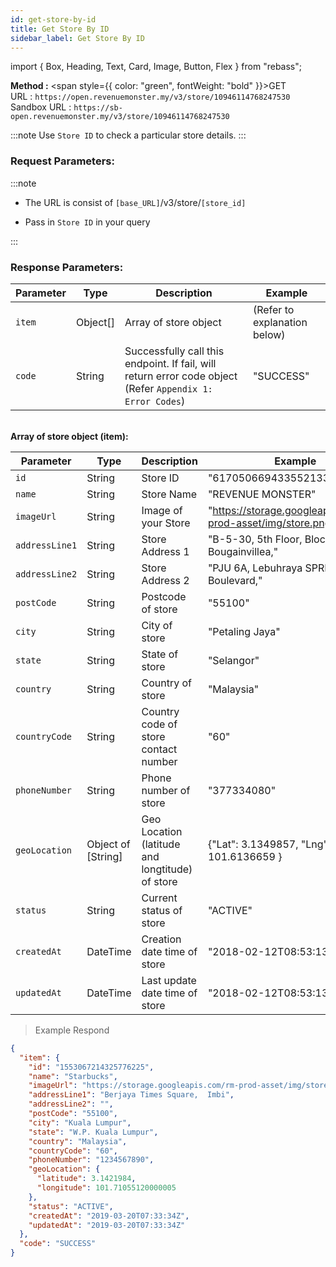 ```yaml
---
id: get-store-by-id
title: Get Store By ID
sidebar_label: Get Store By ID
---
```


import { Box, Heading, Text, Card, Image, Button, Flex } from "rebass";

**Method :** <span style={{ color: "green", fontWeight: "bold" }}>GET</span><br/>
URL : `https://open.revenuemonster.my/v3/store/10946114768247530`<br/>
Sandbox URL : `https://sb-open.revenuemonster.my/v3/store/10946114768247530`

:::note
Use `Store ID` to check a particular store details.
:::

### Request Parameters:

:::note

- The URL is consist of `[base_URL]`/v3/store/`[store_id]`

- Pass in `Store ID` in your query

:::

### Response Parameters:

| Parameter | Type     | Description                                                                                               | Example                      |
| --------- | -------- | --------------------------------------------------------------------------------------------------------- | ---------------------------- |
| `item`    | Object[] | Array of store object                                                                                     | (Refer to explanation below) |
| `code`    | String   | Successfully call this endpoint. If fail, will return error code object (Refer `Appendix 1: Error Codes`) | "SUCCESS"                    |

<br/>
<strong>Array of store object (item):</strong>

| Parameter      | Type               | Description                                     | Example                                                      |
| -------------- | ------------------ | ----------------------------------------------- | ------------------------------------------------------------ |
| `id`           | String             | Store ID                                        | "6170506694335521334"                                        |
| `name`         | String             | Store Name                                      | "REVENUE MONSTER"                                            |
| `imageUrl`     | String             | Image of your Store                             | "https://storage.googleapis.com/rm-prod-asset/img/store.png" |
| `addressLine1` | String             | Store Address 1                                 | "B-5-30, 5th Floor, Block Bougainvillea,"                    |
| `addressLine2` | String             | Store Address 2                                 | "PJU 6A, Lebuhraya SPRINT, 10 Boulevard,"                    |
| `postCode`     | String             | Postcode of store                               | "55100"                                                      |
| `city`         | String             | City of store                                   | "Petaling Jaya"                                              |
| `state`        | String             | State of store                                  | "Selangor"                                                   |
| `country`      | String             | Country of store                                | "Malaysia"                                                   |
| `countryCode`  | String             | Country code of store contact number            | "60"                                                         |
| `phoneNumber`  | String             | Phone number of store                           | "377334080"                                                  |
| `geoLocation`  | Object of [String] | Geo Location (latitude and longtitude) of store | {"Lat": 3.1349857, "Lng": 101.6136659 }                      |
| `status`       | String             | Current status of store                         | "ACTIVE"                                                     |
| `createdAt`    | DateTime           | Creation date time of store                     | "2018-02-12T08:53:13Z"                                       |
| `updatedAt`    | DateTime           | Last update date time of store                  | "2018-02-12T08:53:13Z"                                       |

> Example Respond

```json
{
  "item": {
    "id": "1553067214325776225",
    "name": "Starbucks",
    "imageUrl": "https://storage.googleapis.com/rm-prod-asset/img/store.png",
    "addressLine1": "Berjaya Times Square,  Imbi",
    "addressLine2": "",
    "postCode": "55100",
    "city": "Kuala Lumpur",
    "state": "W.P. Kuala Lumpur",
    "country": "Malaysia",
    "countryCode": "60",
    "phoneNumber": "1234567890",
    "geoLocation": {
      "latitude": 3.1421984,
      "longitude": 101.71055120000005
    },
    "status": "ACTIVE",
    "createdAt": "2019-03-20T07:33:34Z",
    "updatedAt": "2019-03-20T07:33:34Z"
  },
  "code": "SUCCESS"
}
```
